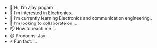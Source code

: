 - 👋 Hi, I’m ajay jangam
- 👀 I’m interested in Electronics...
- 🌱 I’m currently learning Electronics and communication engineering..
- 💞️ I’m looking to collaborate on ...
- 📫 How to reach me ...
- 😄 Pronouns: Jay...
- ⚡ Fun fact: ...

<!---
jangam-ajay/jangam-ajay is a ✨ special ✨ repository because its `README.md` (this file) appears on your GitHub profile.
You can click the Preview link to take a look at your changes.
--->
